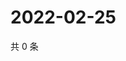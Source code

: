 # 2022-02-25

共 0 条

<!-- BEGIN WEIBO -->
<!-- 最后更新时间 Fri Feb 25 2022 14:11:46 GMT+0800 (China Standard Time) -->

<!-- END WEIBO -->
